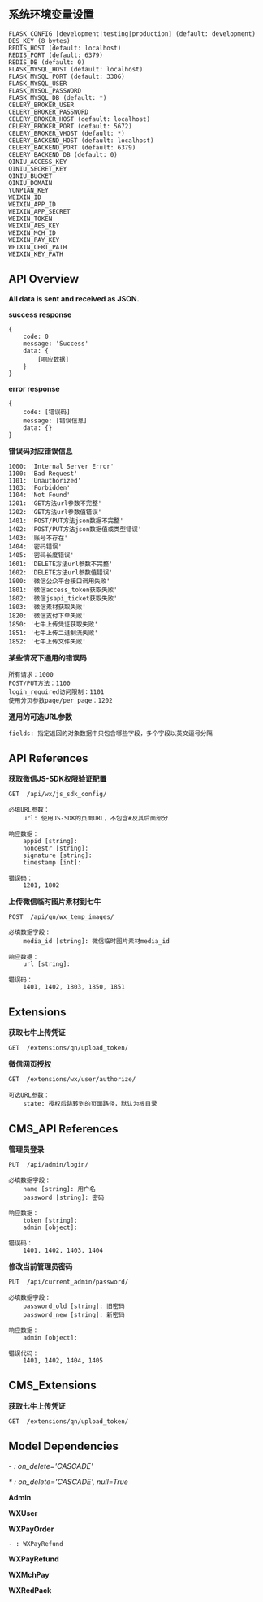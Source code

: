 ## 系统环境变量设置

    FLASK_CONFIG [development|testing|production] (default: development)
    DES_KEY (8 bytes)
    REDIS_HOST (default: localhost)
    REDIS_PORT (default: 6379)
    REDIS_DB (default: 0)
    FLASK_MYSQL_HOST (default: localhost)
    FLASK_MYSQL_PORT (default: 3306)
    FLASK_MYSQL_USER
    FLASK_MYSQL_PASSWORD
    FLASK_MYSQL_DB (default: *)
    CELERY_BROKER_USER
    CELERY_BROKER_PASSWORD
    CELERY_BROKER_HOST (default: localhost)
    CELERY_BROKER_PORT (default: 5672)
    CELERY_BROKER_VHOST (default: *)
    CELERY_BACKEND_HOST (default: localhost)
    CELERY_BACKEND_PORT (default: 6379)
    CELERY_BACKEND_DB (default: 0)
    QINIU_ACCESS_KEY
    QINIU_SECRET_KEY
    QINIU_BUCKET
    QINIU_DOMAIN
    YUNPIAN_KEY
    WEIXIN_ID
    WEIXIN_APP_ID
    WEIXIN_APP_SECRET
    WEIXIN_TOKEN
    WEIXIN_AES_KEY
    WEIXIN_MCH_ID
    WEIXIN_PAY_KEY
    WEIXIN_CERT_PATH
    WEIXIN_KEY_PATH

## API Overview

**All data is sent and received as JSON.**

**success response**

    {
        code: 0
        message: 'Success'
        data: {
            [响应数据]
        }
    }

**error response**

    {
        code: [错误码]
        message: [错误信息]
        data: {}
    }

**错误码对应错误信息**

    1000: 'Internal Server Error'
    1100: 'Bad Request'
    1101: 'Unauthorized'
    1103: 'Forbidden'
    1104: 'Not Found'
    1201: 'GET方法url参数不完整'
    1202: 'GET方法url参数值错误'
    1401: 'POST/PUT方法json数据不完整'
    1402: 'POST/PUT方法json数据值或类型错误'
    1403: '账号不存在'
    1404: '密码错误'
    1405: '密码长度错误'
    1601: 'DELETE方法url参数不完整'
    1602: 'DELETE方法url参数值错误'
    1800: '微信公众平台接口调用失败'
    1801: '微信access_token获取失败'
    1802: '微信jsapi_ticket获取失败'
    1803: '微信素材获取失败'
    1820: '微信支付下单失败'
    1850: '七牛上传凭证获取失败'
    1851: '七牛上传二进制流失败'
    1852: '七牛上传文件失败'

**某些情况下通用的错误码**

    所有请求：1000
    POST/PUT方法：1100
    login_required访问限制：1101
    使用分页参数page/per_page：1202

**通用的可选URL参数**

    fields: 指定返回的对象数据中只包含哪些字段，多个字段以英文逗号分隔

## API References

**获取微信JS-SDK权限验证配置**

    GET  /api/wx/js_sdk_config/

    必填URL参数：
        url: 使用JS-SDK的页面URL，不包含#及其后面部分

    响应数据：
        appid [string]:
        noncestr [string]:
        signature [string]:
        timestamp [int]:

    错误码：
        1201, 1802

**上传微信临时图片素材到七牛**

    POST  /api/qn/wx_temp_images/

    必填数据字段：
        media_id [string]: 微信临时图片素材media_id

    响应数据：
        url [string]:

    错误码：
        1401, 1402, 1803, 1850, 1851

## Extensions

**获取七牛上传凭证**

    GET  /extensions/qn/upload_token/

**微信网页授权**

    GET  /extensions/wx/user/authorize/

    可选URL参数：
        state: 授权后跳转到的页面路径，默认为根目录

## CMS_API References

**管理员登录**

    PUT  /api/admin/login/

    必填数据字段：
        name [string]: 用户名
        password [string]: 密码

    响应数据：
        token [string]:
        admin [object]:

    错误码：
        1401, 1402, 1403, 1404

**修改当前管理员密码**

    PUT  /api/current_admin/password/

    必填数据字段：
        password_old [string]: 旧密码
        password_new [string]: 新密码

    响应数据：
        admin [object]:

    错误代码：
        1401, 1402, 1404, 1405

## CMS_Extensions

**获取七牛上传凭证**

    GET  /extensions/qn/upload_token/

## Model Dependencies

_- : on_delete='CASCADE'_

_* : on_delete='CASCADE', null=True_

**Admin**

**WXUser**

**WXPayOrder**

    - : WXPayRefund

**WXPayRefund**

**WXMchPay**

**WXRedPack**
